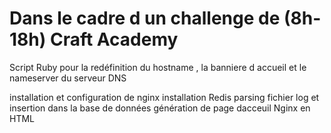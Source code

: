 # Dans le cadre d un challenge de (8h-18h) Craft Academy 
Script Ruby pour la redéfinition du hostname , la banniere d accueil et le nameserver du serveur DNS

installation et configuration de nginx
installation Redis
parsing fichier log et insertion dans la base de données
génération de page dacceuil Nginx en HTML 
